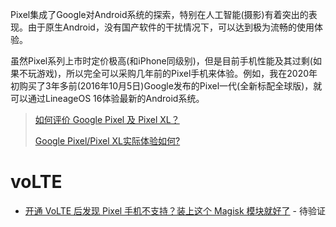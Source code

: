 Pixel集成了Google对Android系统的探索，特别在人工智能(摄影)有着突出的表现。由于原生Android，没有国产软件的干扰情况下，可以达到极为流畅的使用体验。

虽然Pixel系列上市时定价极高(和iPhone同级别)，但是目前手机性能及其过剩(如果不玩游戏)，所以完全可以采购几年前的Pixel手机来体验。例如，我在2020年初购买了3年多前(2016年10月5日)Google发布的Pixel一代(全新标配全球版)，就可以通过LineageOS 16体验最新的Android系统。

> [如何评价 Google Pixel 及 Pixel XL？](https://www.zhihu.com/question/50265695)
>
> [Google Pixel/Pixel XL实际体验如何?](https://www.zhihu.com/question/51302978/answer/125295433)

# voLTE

* [开通 VoLTE 后发现 Pixel 手机不支持？装上这个 Magisk 模块就好了](https://sspai.com/post/53949) - 待验证